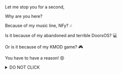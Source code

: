 Let me stop you for a second,

Why are you here?

Because of my music line, NFy? 🎶

Is it because of my abandoned and terrible DoorsOS? 💻

Or is it because of my KMOD game? 🎮

You have to have a reason! 😡

<details>
  <summary>DO NOT CLICK</summary>
  `I'm a furry femboy.`
</details>
